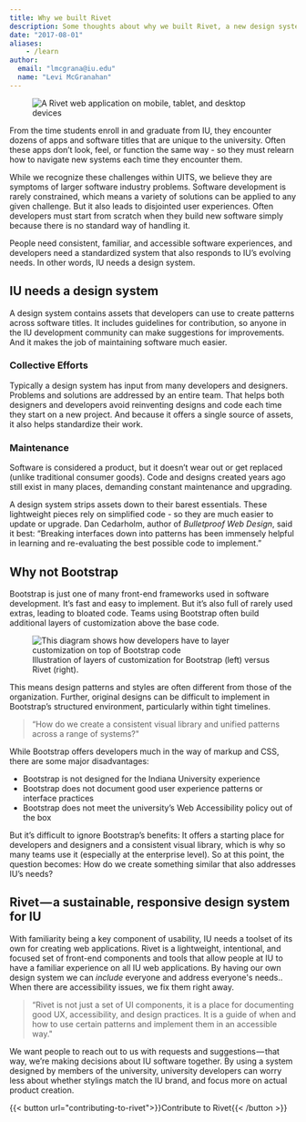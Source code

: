 ```yaml
---
title: Why we built Rivet
description: Some thoughts about why we built Rivet, a new design system for software at IU.
date: "2017-08-01"
aliases:
    - /learn
author:
  email: "lmcgrana@iu.edu"
  name: "Levi McGranahan"
---
```

<figure class="rvtd-article-figure rvt-m-top-xxl rvt-p-left-xxl rvt-p-right-xxl p-bottom-xxl">
    <img src="../../img/homepage-hero.png" alt="A Rivet web application on mobile, tablet, and desktop devices">
</figure>

From the time students enroll in and graduate from IU, they encounter dozens of apps and software titles that are unique to the university. Often these apps don’t look, feel, or function the same way - so they must relearn how to navigate new systems each time they encounter them.

While we recognize these challenges within UITS, we believe they are symptoms of larger software industry problems. Software development is rarely constrained, which means a variety of solutions can be applied to any given challenge. But it also leads to disjointed user experiences. Often developers must start from scratch when they build new software simply because there is no standard way of handling it.

People need consistent, familiar, and accessible software experiences, and developers need a standardized system that also responds to IU’s evolving needs. In other words, IU needs a design system.

## IU needs a design system
A design system contains assets that developers can use to create patterns across software titles. It includes guidelines for contribution, so anyone in the IU development community can make suggestions for improvements. And it makes the job of maintaining software much easier.

### Collective Efforts
Typically a design system has input from many developers and designers. Problems and solutions are addressed by an entire team. That helps both designers and developers avoid reinventing designs and code each time they start on a new project. And because it offers a single source of assets, it also helps standardize their work.

### Maintenance
Software is considered a product, but it doesn’t wear out or get replaced (unlike traditional consumer goods). Code and designs created years ago still exist in many places, demanding constant maintenance and upgrading.

A design system strips assets down to their barest essentials. These lightweight pieces rely on simplified code - so they are much easier to update or upgrade. Dan Cedarholm, author of _Bulletproof Web Design_, said it best: “Breaking interfaces down into patterns has been immensely helpful in learning and re-evaluating the best possible code to implement.”

## Why not Bootstrap
Bootstrap is just one of many front-end frameworks used in software development. It’s fast and easy to implement. But it’s also full of rarely used extras, leading to bloated code. Teams using Bootstrap often build additional layers of customization above the base code.

<figure class="rvtd-article-figure p-top-xxl p-bottom-xxl">
    <img src="../../img/docs/rvtd-bootstrap-diagram.png" alt="This diagram shows how developers have to layer customization on top of Bootstrap code">
    <figcaption>Illustration of layers of customization for Bootstrap (left) versus Rivet (right).</figcaption>
</figure>

This means design patterns and styles are often different from those of the organization. Further, original designs can be difficult to implement in Bootstrap’s structured environment, particularly within tight timelines.

> “How do we create a consistent visual library and unified patterns across a range of systems?"

While Bootstrap offers developers much in the way of markup and CSS, there are some major disadvantages:

- Bootstrap is not designed for the Indiana University experience
- Bootstrap does not document good user experience patterns or interface practices
- Bootstrap does not meet the university’s Web Accessibility policy out of the box

But it’s difficult to ignore Bootstrap’s benefits: It offers a starting place for developers and designers and a consistent visual library, which is why so many teams use it (especially at the enterprise level). So at this point, the question becomes: How do we create something similar that also addresses IU’s needs?

## Rivet — a sustainable, responsive design system for IU
With familiarity being a key component of usability, IU needs a toolset of its own for creating web applications. Rivet is a lightweight, intentional, and focused set of front-end components and tools that allow people at IU to have a familiar experience on all IU web applications. By having our own design system we can _include_ everyone and address everyone's needs.. When there are accessibility issues, we fix them right away.

> “Rivet is not just a set of UI components, it is a place for documenting good UX, accessibility, and design practices. It is a guide of when and how to use certain patterns and implement them in an accessible way."

We want people to reach out to us with requests and suggestions — that way, we’re making decisions about IU software together. By using a system designed by members of the university, university developers can worry less about whether stylings match the IU brand, and focus more on actual product creation.

<div class="rvt-m-top-lg">
{{< button url="contributing-to-rivet">}}Contribute to Rivet{{< /button >}}
</div>